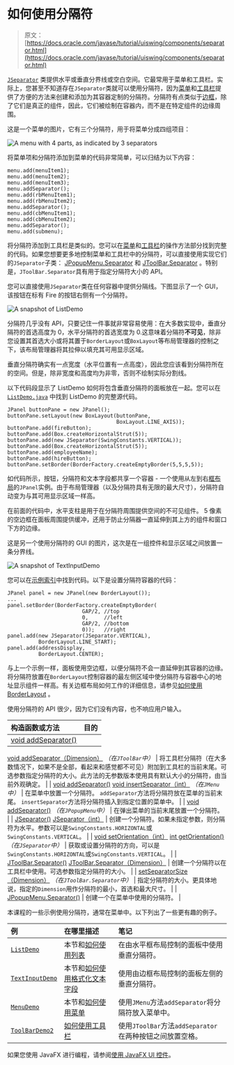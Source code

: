 # 如何使用分隔符

> 原文： [https://docs.oracle.com/javase/tutorial/uiswing/components/separator.html](https://docs.oracle.com/javase/tutorial/uiswing/components/separator.html)

[`JSeparator`](https://docs.oracle.com/javase/8/docs/api/javax/swing/JSeparator.html) 类提供水平或垂直分界线或空白空间。它最常用于菜单和工具栏。实际上，您甚至不知道存在`JSeparator`类就可以使用分隔符，因为[菜单](menu.html)和[工具栏](toolbar.html)提供了方便的方法来创建和添加为其容器定制的分隔符。分隔符有点类似于[边框](../components/border.html)，除了它们是真正的组件，因此，它们被绘制在容器内，而不是在特定组件的边缘周围。

这是一个菜单的图片，它有三个分隔符，用于将菜单分成四组项目：

![A menu with 4 parts, as indicated by 3 separators](img/dad5205603402ac38ca5ea954a4d1206.jpg)

将菜单项和分隔符添加到菜单的代码非常简单，可以归结为以下内容：

```
menu.add(menuItem1);
menu.add(menuItem2);
menu.add(menuItem3);
menu.addSeparator();
menu.add(rbMenuItem1);
menu.add(rbMenuItem2);
menu.addSeparator();
menu.add(cbMenuItem1);
menu.add(cbMenuItem2);
menu.addSeparator();
menu.add(submenu);

```

将分隔符添加到工具栏是类似的。您可以在[菜单](menu.html)和[工具栏](toolbar.html)的操作方法部分找到完整的代码。如果您想要更多地控制菜单和工具栏中的分隔符，可以直接使用实现它们的`JSeparator`子类： [JPopupMenu.Separator](https://docs.oracle.com/javase/8/docs/api/javax/swing/JPopupMenu.Separator.html) 和 [JToolBar.Separator](https://docs.oracle.com/javase/8/docs/api/javax/swing/JToolBar.Separator.html) 。特别是，`JToolBar.Separator`具有用于指定分隔符大小的 API。

您可以直接使用`JSeparator`类在任何容器中提供分隔线。下图显示了一个 GUI，该按钮在标有 Fire 的按钮右侧有一个分隔符。

![A snapshot of ListDemo](img/5287aeaa15aab806b1c5e716d32fc88d.jpg)

分隔符几乎没有 API，只要记住一件事就非常容易使用：在大多数实现中，垂直分隔符的首选高度为 0，水平分隔符的首选宽度为 0.这意味着分隔符**不可见**，除非您设置其首选大小或将其置于`BorderLayout`或`BoxLayout`等布局管理器的控制之下，该布局管理器将其拉伸以填充其可用显示区域。

垂直分隔符确实有一点宽度（水平位置有一点高度），因此您应该看到分隔符所在的空间。但是，除非宽度和高度均为非零，否则不绘制实际分割线。

以下代码段显示了 ListDemo 如何将包含垂直分隔符的面板放在一起。您可以在 [`ListDemo.java`](../examples/components/ListDemoProject/src/components/ListDemo.java) 中找到 ListDemo 的完整源代码。

```
JPanel buttonPane = new JPanel();
buttonPane.setLayout(new BoxLayout(buttonPane,
                                   BoxLayout.LINE_AXIS));
buttonPane.add(fireButton);
buttonPane.add(Box.createHorizontalStrut(5));
buttonPane.add(new JSeparator(SwingConstants.VERTICAL));
buttonPane.add(Box.createHorizontalStrut(5));
buttonPane.add(employeeName);
buttonPane.add(hireButton);
buttonPane.setBorder(BorderFactory.createEmptyBorder(5,5,5,5));

```

如代码所示，按钮，分隔符和文本字段都共享一个容器 - 一个使用从左到右[框布局](../layout/box.html)的`JPanel`实例。由于布局管理器（以及分隔符具有无限的最大尺寸），分隔符自动变为与其可用显示区域一样高。

在前面的代码中，水平支柱是用于在分隔符周围提供空间的不可见组件。 5 像素的空边框在面板周围提供缓冲，还用于防止分隔器一直延伸到其上方的组件和窗口下方的边缘。

这是另一个使用分隔符的 GUI 的图片，这次是在一组控件和显示区域之间放置一条分界线。

![A snapshot of TextInputDemo](img/9da559f6dd5a73749b7292aeac779423.jpg)

您可以在[示例索引](../examples/components/index.html#TextInputDemo)中找到代码。以下是设置分隔符容器的代码：

```
JPanel panel = new JPanel(new BorderLayout());
...
panel.setBorder(BorderFactory.createEmptyBorder(
                        GAP/2, //top
                        0,     //left
                        GAP/2, //bottom
                        0));   //right
panel.add(new JSeparator(JSeparator.VERTICAL),
          BorderLayout.LINE_START);
panel.add(addressDisplay,
          BorderLayout.CENTER);

```

与上一个示例一样，面板使用空边框，以便分隔符不会一直延伸到其容器的边缘。将分隔符放置在`BorderLayout`控制容器的最左侧区域中使分隔符与容器中心的地址显示组件一样高。有关边框布局如何工作的详细信息，请参见[如何使用 BorderLayout](../layout/border.html) 。

使用分隔符的 API 很少，因为它们没有内容，也不响应用户输入。


| 构造函数或方法 | 目的 |
| :-- | :-- |
| [void addSeparator()](https://docs.oracle.com/javase/8/docs/api/javax/swing/JToolBar.html#addSeparator--)
[void addSeparator（Dimension）](https://docs.oracle.com/javase/8/docs/api/javax/swing/JToolBar.html#addSeparator-java.awt.Dimension-)
_（在`JToolBar`中）_ | 将工具栏分隔符（在大多数情况下，如果不是全部，看起来和感觉都不可见）附加到工具栏的当前末尾。可选参数指定分隔符的大小。此方法的无参数版本使用具有默认大小的分隔符，由当前外观确定。 |
| [void addSeparator()](https://docs.oracle.com/javase/8/docs/api/javax/swing/JMenu.html#addSeparator--)
[void insertSeparator（int）](https://docs.oracle.com/javase/8/docs/api/javax/swing/JMenu.html#insertSeparator-int-)
_（在`JMenu`中）_ | 在菜单中放置一个分隔符。 `addSeparator`方法将分隔符放在菜单的当前末尾。 `insertSeparator`方法将分隔符插入到指定位置的菜单中。 |
| [void addSeparator()](https://docs.oracle.com/javase/8/docs/api/javax/swing/JPopupMenu.html#addSeparator--)
_（在`JPopupMenu`中）_ | 在弹出菜单的当前末尾放置一个分隔符。 |
| [JSeparator()](https://docs.oracle.com/javase/8/docs/api/javax/swing/JSeparator.html#JSeparator--)
[JSeparator（int）](https://docs.oracle.com/javase/8/docs/api/javax/swing/JSeparator.html#JSeparator-int-) | 创建一个分隔符。如果未指定参数，则分隔符为水平。参数可以是`SwingConstants.HORIZONTAL`或`SwingConstants.VERTICAL`。 |
| [void setOrientation（int）](https://docs.oracle.com/javase/8/docs/api/javax/swing/JSeparator.html#setOrientation-int-)
[int getOrientation()](https://docs.oracle.com/javase/8/docs/api/javax/swing/JSeparator.html#getOrientation--)
_（在`JSeparator`中）_ | 获取或设置分隔符的方向，可以是`SwingConstants.HORIZONTAL`或`SwingConstants.VERTICAL`。 |
| [JToolBar.Separator()](https://docs.oracle.com/javase/8/docs/api/javax/swing/JToolBar.Separator.html#JToolBar.Separator--)
[JToolBar.Separator（Dimension）](https://docs.oracle.com/javase/8/docs/api/javax/swing/JToolBar.Separator.html#JToolBar.Separator-java.awt.Dimension-) | 创建一个分隔符以在工具栏中使用。可选参数指定分隔符的大小。 |
| [setSeparatorSize（Dimension）](https://docs.oracle.com/javase/8/docs/api/javax/swing/JToolBar.Separator.html#setSeparatorSize-java.awt.Dimension-)
_（在`JToolBar.Separator`中）_ | 指定分隔符的大小。更具体地说，指定的`Dimension`用作分隔符的最小，首选和最大尺寸。 |
| [JPopupMenu.Separator()](https://docs.oracle.com/javase/8/docs/api/javax/swing/JPopupMenu.Separator.html#JPopupMenu.Separator--) | 创建一个在菜单中使用的分隔符。 |

本课程的一些示例使用分隔符，通常在菜单中。以下列出了一些更有趣的例子。

| 例 | 在哪里描述 | 笔记 |
| :-- | :-- | :-- |
| [`ListDemo`](../examples/components/index.html#ListDemo) | 本节和[如何使用列表](list.html) | 在由水平框布局控制的面板中使用垂直分隔符。 |
| [`TextInputDemo`](../examples/components/index.html#TextInputDemo) | 本节和[如何使用格式化文本字段](formattedtextfield.html) | 使用由边框布局控制的面板左侧的垂直分隔符。 |
| [`MenuDemo`](../examples/components/index.html#MenuDemo) | 本节和[如何使用菜单](menu.html) | 使用`JMenu`方法`addSeparator`将分隔符放入菜单中。 |
| [`ToolBarDemo2`](../examples/components/index.html#ToolBarDemo2) | [如何使用工具栏](toolbar.html) | 使用`JToolBar`方法`addSeparator`在两种按钮之间放置空格。 |

如果您使用 JavaFX 进行编程，请参阅[使用 JavaFX UI 控件](https://docs.oracle.com/javase/8/javafx/user-interface-tutorial/separator.htm)。